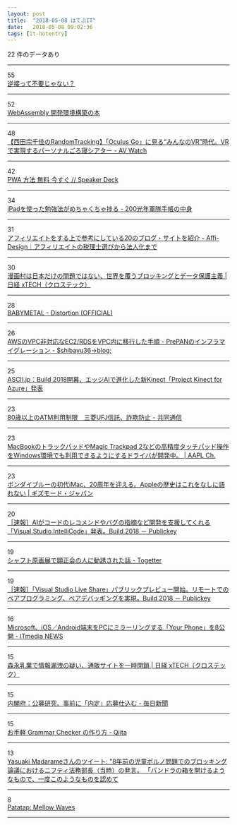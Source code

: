 ```yaml
---
layout: post
title:  "2018-05-08 はてぶIT"
date:   2018-05-08 09:02:36
tags: [it-hotentry]
---
```

22 件のデータあり

<hr><div class="row">
<div class="col-1"><span class="badge badge-pill badge-success h2">55</span></div>
<div class="col-11"><a href='https://anond.hatelabo.jp/20180507230402' target='_blank'>逆接って不要じゃない？</a></div>
</div>
<hr>
<div class="row">
<div class="col-1"><span class="badge badge-pill badge-success h2">52</span></div>
<div class="col-11"><a href='https://wasm-dev-book.netlify.com/' target='_blank'>WebAssembly 開発環境構築の本</a></div>
</div>
<hr>
<div class="row">
<div class="col-1"><span class="badge badge-pill badge-success h2">48</span></div>
<div class="col-11"><a href='https://av.watch.impress.co.jp/docs/series/rt/1120242.html' target='_blank'>【西田宗千佳のRandomTracking】「Oculus Go」に見る“みんなのVR”時代。VRで実現するパーソナルごろ寝シアター - AV Watch</a></div>
</div>
<hr>
<div class="row">
<div class="col-1"><span class="badge badge-pill badge-success h2">42</span></div>
<div class="col-11"><a href='https://speakerdeck.com/fand/pwa-fang-fa-wu-liao-jin-sugu' target='_blank'>PWA 方法 無料 今すぐ // Speaker Deck</a></div>
</div>
<hr>
<div class="row">
<div class="col-1"><span class="badge badge-pill badge-success h2">34</span></div>
<div class="col-11"><a href='http://www.200kounen-training.com/entry/2018/05/07/230649' target='_blank'>iPadを使った勉強法がめちゃくちゃ捗る - 200光年軍隊手帳の中身</a></div>
</div>
<hr>
<div class="row">
<div class="col-1"><span class="badge badge-pill badge-success h2">31</span></div>
<div class="col-11"><a href='https://ouchi.design/manage/sankou/' target='_blank'>アフィリエイトをする上で参考にしている20のブログ・サイトを紹介 - Affi-Design｜アフィリエイトの税理士選びから法人化まで</a></div>
</div>
<hr>
<div class="row">
<div class="col-1"><span class="badge badge-pill badge-success h2">30</span></div>
<div class="col-11"><a href='http://tech.nikkeibp.co.jp/atcl/nxt/column/18/00001/00421/' target='_blank'>漫画村は日本だけの問題ではない、世界を覆うブロッキングとデータ保護主義 | 日経 xTECH（クロステック）</a></div>
</div>
<hr>
<div class="row">
<div class="col-1"><span class="badge badge-pill badge-success h2">28</span></div>
<div class="col-11"><a href='http://www.youtube.com/watch?v=1ce456Nnkt8' target='_blank'>BABYMETAL - Distortion (OFFICIAL)</a></div>
</div>
<hr>
<div class="row">
<div class="col-1"><span class="badge badge-pill badge-success h2">26</span></div>
<div class="col-11"><a href='http://blog.shibayu36.org/entry/2018/05/07/180000' target='_blank'>AWSのVPC非対応なEC2/RDSをVPC内に移行した手順 - PrePANのインフラマイグレーション - $shibayu36->blog;</a></div>
</div>
<hr>
<div class="row">
<div class="col-1"><span class="badge badge-pill badge-success h2">25</span></div>
<div class="col-11"><a href='http://ascii.jp/elem/000/001/673/1673205/' target='_blank'>ASCII.jp：Build 2018開幕、エッジAIで進化した新Kinect「Project Kinect for Azure」発表</a></div>
</div>
<hr>
<div class="row">
<div class="col-1"><span class="badge badge-pill badge-success h2">23</span></div>
<div class="col-11"><a href='https://this.kiji.is/366138465358267489' target='_blank'>80歳以上のATM利用制限　三菱UFJ信託、詐欺防止 - 共同通信</a></div>
</div>
<hr>
<div class="row">
<div class="col-1"><span class="badge badge-pill badge-success h2">23</span></div>
<div class="col-11"><a href='https://applech2.com/archives/20180507-mac-precision-touchpad-for-windows.html' target='_blank'>MacBookのトラックパッドやMagic Trackpad 2などの高精度タッチパッド操作をWindows環境でも利用できるようにするドライバが開発中。 | AAPL Ch.</a></div>
</div>
<hr>
<div class="row">
<div class="col-1"><span class="badge badge-pill badge-success h2">23</span></div>
<div class="col-11"><a href='https://www.gizmodo.jp/2018/05/imac-20th.html' target='_blank'>ボンダイブルーの初代iMac、20周年を迎える。Appleの歴史はこれをなしに語れない | ギズモード・ジャパン</a></div>
</div>
<hr>
<div class="row">
<div class="col-1"><span class="badge badge-pill badge-success h2">20</span></div>
<div class="col-11"><a href='https://www.publickey1.jp/blog/18/aivisual_studio_intellicodebuild_2018.html' target='_blank'>［速報］AIがコードのレコメンドやバグの指摘など開発を支援してくれる「Visual Studio IntelliCode」発表。Build 2018 － Publickey</a></div>
</div>
<hr>
<div class="row">
<div class="col-1"><span class="badge badge-pill badge-success h2">19</span></div>
<div class="col-11"><a href='https://togetter.com/li/1225288' target='_blank'>シャフト原画展で顕正会の人に勧誘された話 - Togetter</a></div>
</div>
<hr>
<div class="row">
<div class="col-1"><span class="badge badge-pill badge-success h2">19</span></div>
<div class="col-11"><a href='https://www.publickey1.jp/blog/18/visual_studio_live_share.html' target='_blank'>［速報］「Visual Studio Live Share」パブリックプレビュー開始。リモートでのペアプログラミング、ペアデバッギングを実現。Build 2018 － Publickey</a></div>
</div>
<hr>
<div class="row">
<div class="col-1"><span class="badge badge-pill badge-success h2">16</span></div>
<div class="col-11"><a href='http://www.itmedia.co.jp/news/articles/1805/08/news054.html' target='_blank'>Microsoft、iOS／Android端末をPCにミラーリングする「Your Phone」をβ公開 - ITmedia NEWS</a></div>
</div>
<hr>
<div class="row">
<div class="col-1"><span class="badge badge-pill badge-success h2">15</span></div>
<div class="col-11"><a href='http://tech.nikkeibp.co.jp/atcl/nxt/news/18/01119/' target='_blank'>森永乳業で情報漏洩の疑い、通販サイトを一時閉鎖 | 日経 xTECH（クロステック）</a></div>
</div>
<hr>
<div class="row">
<div class="col-1"><span class="badge badge-pill badge-success h2">15</span></div>
<div class="col-11"><a href='https://mainichi.jp/articles/20180508/ddm/001/010/221000c' target='_blank'>内閣府：公募研究、事前に「内定」応募仕込む - 毎日新聞</a></div>
</div>
<hr>
<div class="row">
<div class="col-1"><span class="badge badge-pill badge-success h2">15</span></div>
<div class="col-11"><a href='https://qiita.com/mamita/items/a3d18538e84f018e40b6' target='_blank'>お手軽 Grammar Checker の作り方 - Qiita</a></div>
</div>
<hr>
<div class="row">
<div class="col-1"><span class="badge badge-pill badge-success h2">13</span></div>
<div class="col-11"><a href='http://twitter.com/madarame/status/993137973993529344' target='_blank'>Yasuaki Madarameさんのツイート: "8年前の児童ポルノ問題でのブロッキング論議におけるニフティ法務部長（当時）の発言。 「パンドラの箱を開けるようなもので、一度このようなものを認めて</a></div>
</div>
<hr>
<div class="row">
<div class="col-1"><span class="badge badge-pill badge-success h2">8</span></div>
<div class="col-11"><a href='http://cornelius.patatap.com/' target='_blank'>Patatap: Mellow Waves</a></div>
</div>
<hr>
